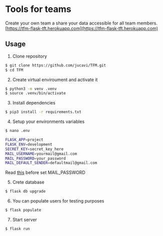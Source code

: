 # Tools for teams

Create your own team a share your data accessible for all team members.
[https://tfm-flask-tft.herokuapp.com](https://tfm-flask-tft.herokuapp.com)

## Usage

1. Clone repository
```bash
$ git clone https://github.com/jucavi/TFM.git
$ cd TFM
```

2. Create virtual enviroument and activate it
```bash
$ python3 -m venv .venv
$ source .venv/bin/activate
```

3. Install dependencies
```bash
$ pip3 install -r requirements.txt
```

4.  Setup your environments variables
```bash
$ nano .env

FLASK_APP=project
FLASK_ENV=development
SECRET_KEY=secret_key_here
MAIL_USERNAME=yourmail@gmail.com
MAIL_PASSWORD=your_password
MAIL_DEFAULT_SENDER=defaultmail@gmail.com
```
Read [this](https://support.google.com/accounts/answer/185833?hl=en) before set MAIL_PASSWORD

5. Crete database
```bash
$ flask db upgrade
```

6. You can populate users for testing purposes
```bash
$ flask populate
```

7. Start server
```bash
$ flask run
```
